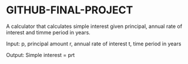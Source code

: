 # GITHUB-FINAL-PROJECT
A calculator that calculates simple interest given principal, annual rate of interest and timme period in years.

Input:
 p, principal amount
 r, annual rate of interest
 t, time period in years

Output:
 Simple interest = p*r*t
